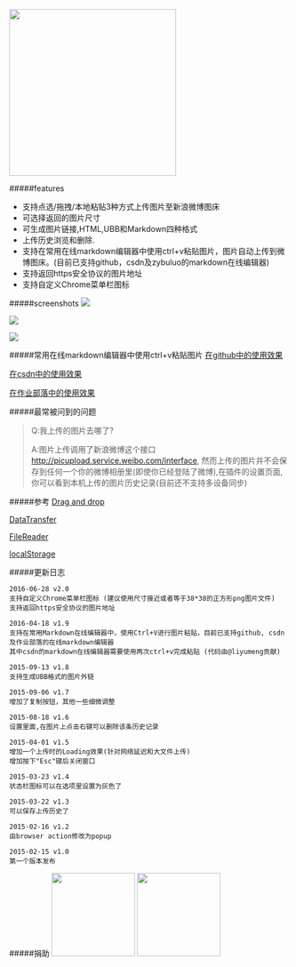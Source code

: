 <a href="https://chrome.google.com/webstore/detail/%E6%96%B0%E6%B5%AA%E5%BE%AE%E5%8D%9A%E5%9B%BE%E5%BA%8A/fdfdnfpdplfbbnemmmoklbfjbhecpnhf/reviews" target="_blank">
	<img width="300px" src="http://ww3.sinaimg.cn/large/5fd37818jw1eq7bx4bc4ej20c0038mx9.jpg">
</a>

#####features
- 支持点选/拖拽/本地粘贴3种方式上传图片至新浪微博图床
- 可选择返回的图片尺寸
- 可生成图片链接,HTML,UBB和Markdown四种格式
- 上传历史浏览和删除.
- 支持在常用在线markdown编辑器中使用ctrl+v粘贴图片，图片自动上传到微博图床。(目前已支持github，csdn及zybuluo的markdown在线编辑器)
- 支持返回https安全协议的图片地址
- 支持自定义Chrome菜单栏图标

#####screenshots
![](http://ww3.sinaimg.cn/large/5fd37818jw1ew172qsxbog20lz0c2qcn.gif)

![](http://ww1.sinaimg.cn/large/5fd37818gw1eqps6zuxslj20xc0p0q9q.jpg)

![](http://ww2.sinaimg.cn/large/5fd37818gw1eqhxjffq1tj20zk0m8wj6.jpg)

#####常用在线markdown编辑器中使用ctrl+v粘贴图片
[在github中的使用效果](http://ww3.sinaimg.cn/large/99b8535cjw1f306jse5g7j215n0jj444.jpg)

[在csdn中的使用效果](http://ww2.sinaimg.cn/large/99b8535cjw1f306jftd8vj21gj0l646l.jpg)

[在作业部落中的使用效果](http://ww4.sinaimg.cn/large/99b8535cjw1f306kv4yljj21gu0oz7cl.jpg)


#####最常被问到的问题
> Q:我上传的图片去哪了?
>
> A:图片上传调用了新浪微博这个接口 http://picupload.service.weibo.com/interface, 然而上传的图片并不会保存到任何一个你的微博相册里(即使你已经登陆了微博),在插件的设置页面,你可以看到本机上传的图片历史记录(目前还不支持多设备同步)

#####参考
[Drag and drop](https://developer.mozilla.org/en-US/docs/Web/Guide/HTML/Drag_and_drop)

[DataTransfer](https://developer.mozilla.org/en-US/docs/Web/API/DataTransfer)

[FileReader](https://developer.mozilla.org/en/docs/Web/API/FileReader)

[localStorage](https://developer.mozilla.org/en/docs/Web/API/Window/localStorage)

#####更新日志
```
2016-06-28 v2.0
支持自定义Chrome菜单栏图标 (建议使用尺寸接近或者等于38*38的正方形png图片文件)
支持返回https安全协议的图片地址

2016-04-18 v1.9
支持在常用Markdown在线编辑器中，使用Ctrl+V进行图片粘贴，目前已支持github, csdn及作业部落的在线markdown编辑器
其中csdn的markdown在线编辑器需要使用两次ctrl+v完成粘贴 (代码由@liyumeng贡献)

2015-09-13 v1.8
支持生成UBB格式的图片外链

2015-09-06 v1.7
增加了复制按钮，其他一些细微调整

2015-08-18 v1.6
设置里面,在图片上点击右键可以删除该条历史记录

2015-04-01 v1.5
增加一个上传时的Loading效果(针对网络延迟和大文件上传)
增加按下"Esc"键后关闭窗口

2015-03-23 v1.4
状态栏图标可以在选项里设置为灰色了

2015-03-22 v1.3
可以保存上传历史了

2015-02-16 v1.2
由browser action修改为popup

2015-02-15 v1.0
第一个版本发布

```

#####捐助
<img width="150px" src="http://ww2.sinaimg.cn/large/5fd37818gw1f46gp47ynsj20dw0dwq4i.jpg">
<img width="150px" src="http://ww3.sinaimg.cn/large/5fd37818gw1f46gph7932j20dw0dwmz6.jpg">
